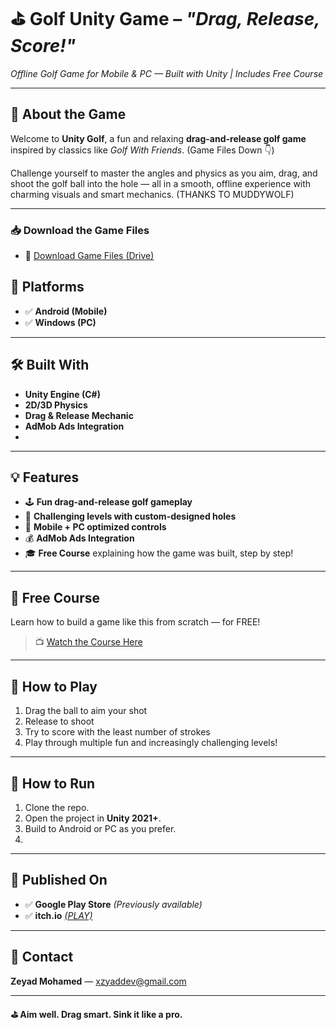# ⛳ Golf Unity Game – *"Drag, Release, Score!"*  
_Offline Golf Game for Mobile & PC — Built with Unity | Includes Free Course_

---

## 🧩 About the Game

Welcome to **Unity Golf**, a fun and relaxing **drag-and-release golf game** inspired by classics like _Golf With Friends_. (Game Files Down 👇)

Challenge yourself to master the angles and physics as you aim, drag, and shoot the golf ball into the hole — all in a smooth, offline experience with charming visuals and smart mechanics. (THANKS TO MUDDYWOLF)

---
### 📥 Download the Game Files

- 🔗 [Download Game Files (Drive)](https://drive.google.com/file/d/1e7GdsYaW0epun1X7bCLrCMG5B4IGA0Hl/view?usp=sharing)

## 📱 Platforms

- ✅ **Android (Mobile)**  
- ✅ **Windows (PC)**  

---

## 🛠️ Built With

- **Unity Engine (C#)**
- **2D/3D Physics**
- **Drag & Release Mechanic**
- **AdMob Ads Integration**
- 
---

## 💡 Features

- 🕹️ **Fun drag-and-release golf gameplay**
- 🧠 **Challenging levels with custom-designed holes**
- 📲 **Mobile + PC optimized controls**
- 💰 **AdMob Ads Integration**
- 🎓 **Free Course** explaining how the game was built, step by step!

---

## 🎥 Free Course

Learn how to build a game like this from scratch — for FREE!  
> 📺 [Watch the Course Here](https://youtube.com/@xzyad?si=FCmWf08qnlDgXE4t) 

---

## 📲 How to Play

1. Drag the ball to aim your shot  
2. Release to shoot  
3. Try to score with the least number of strokes  
4. Play through multiple fun and increasingly challenging levels!

---

## 🚀 How to Run

1. Clone the repo.
2. Open the project in **Unity 2021+**.
3. Build to Android or PC as you prefer.
4. 
---

## 🔗 Published On

- ✅ **Google Play Store** *(Previously available)*  
- ✅ **itch.io** *[(PLAY)](https://xzyadx.itch.io/golf-challenge)*

---

## 📧 Contact

**Zeyad Mohamed** — [xzyaddev@gmail.com](mailto:xzyaddev@gmail.com)

---

**⛳ Aim well. Drag smart. Sink it like a pro.**
